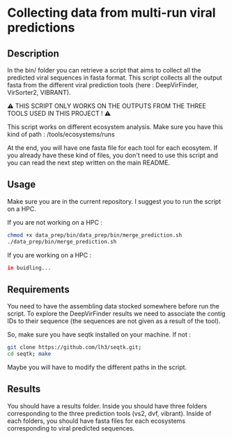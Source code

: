 # Collecting data from multi-run viral predictions

## Description

In the bin/ folder you can retrieve a script that aims to collect all the predicted viral sequences in fasta format.
This script collects all the output fasta from the different viral prediction tools (here : DeepVirFinder, VirSorter2, VIBRANT).

⚠️  THIS SCRIPT ONLY WORKS ON THE OUTPUTS FROM THE THREE TOOLS USED IN THIS PROJECT ! ⚠️

This script works on different ecosystem analysis. Make sure you have this kind of path : /tools/ecosystems/runs

At the end, you will have one fasta file for each tool for each ecosytem. If you already have these kind of files, you don't need to use this script and you can read
the next step written on the main README.

## Usage

Make sure you are in the current repository.
I suggest you to run the script on a HPC. 

If you are not working on a HPC : 
```bash
chmod +x data_prep/bin/data_prep/bin/merge_prediction.sh
./data_prep/bin/merge_prediction.sh
```

If you are working on a HPC :
```bash
in buidling...
```

## Requirements 


You need to have the assembling data stocked somewhere before run the script. To explore the DeepVirFinder results we need to associate the
contig IDs to their sequence (the sequences are not given as a result of the tool).

So, make sure you have seqtk installed on your machine. If not :
```bash
git clone https://github.com/lh3/seqtk.git;
cd seqtk; make
```

Maybe you will have to modify the different paths in the script.

## Results

You should have a results folder. Inside you should have three folders corresponding to the three prediction tools (vs2, dvf, vibrant).
Inside of each folders, you should have fasta files for each ecosystems corresponding to viral predicted sequences.
